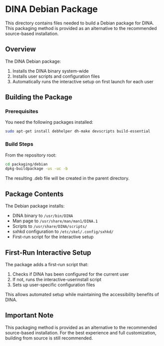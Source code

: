 # DINA Debian Package

This directory contains files needed to build a Debian package for DINA. This packaging method is provided as an alternative to the recommended source-based installation.

## Overview

The DINA Debian package:
1. Installs the DINA binary system-wide
2. Installs user scripts and configuration files
3. Automatically runs the interactive setup on first launch for each user

## Building the Package

### Prerequisites

You need the following packages installed:
```sh
sudo apt-get install debhelper dh-make devscripts build-essential
```

### Build Steps

From the repository root:
```sh
cd packaging/debian
dpkg-buildpackage -us -uc -b
```

The resulting .deb file will be created in the parent directory.

## Package Contents

The Debian package installs:
- DINA binary to `/usr/bin/DINA`
- Man page to `/usr/share/man/man1/DINA.1`
- Scripts to `/usr/share/DINA/scripts/`
- sxhkd configuration to `/etc/skel/.config/sxhkd/`
- First-run script for the interactive setup

## First-Run Interactive Setup

The package adds a first-run script that:
1. Checks if DINA has been configured for the current user
2. If not, runs the interactive-userinstall script
3. Sets up user-specific configuration files

This allows automated setup while maintaining the accessibility benefits of DINA.

## Important Note

This packaging method is provided as an alternative to the recommended source-based installation. For the best experience and full customization, building from source is still recommended.